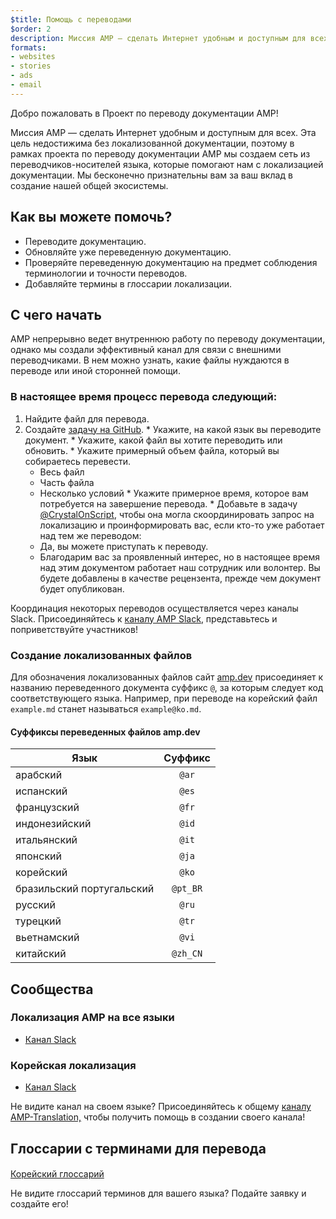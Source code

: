 ```yaml
---
$title: Помощь с переводами
$order: 2
description: Миссия AMP — сделать Интернет удобным и доступным для всех. Эта цель недостижима без локализованной документации. Перевод документации AMP — важный процесс, способствующий развитию сообщества AMP.
formats:
- websites
- stories
- ads
- email
---
```


Добро пожаловать в Проект по переводу документации AMP!

Миссия AMP — сделать Интернет удобным и доступным для всех. Эта цель недостижима без локализованной документации, поэтому в рамках проекта по переводу документации AMP мы создаем сеть из переводчиков-носителей языка, которые помогают нам с локализацией документации. Мы бесконечно признательны вам за ваш вклад в создание нашей общей экосистемы.

## Как вы можете помочь?

- Переводите документацию.
- Обновляйте уже переведенную документацию.
- Проверяйте переведенную документацию на предмет соблюдения терминологии и точности переводов.
- Добавляйте термины в глоссарии локализации.

## С чего начать

AMP непрерывно ведет внутреннюю работу по переводу документации, однако мы создали эффективный канал для связи с внешними переводчиками. В нем можно узнать, какие файлы нуждаются в переводе или иной сторонней помощи.

### В настоящее время процесс перевода следующий:

  1. Найдите файл для перевода.
  2. Создайте [задачу на GitHub](https://github.com/ampproject/docs/issues/new).
    * Укажите, на какой язык вы переводите документ.
    * Укажите, какой файл вы хотите переводить или обновить.
    * Укажите примерный объем файла, который вы собираетесь перевести.
        - Весь файл
        - Часть файла
        - Несколько условий
    * Укажите примерное время, которое вам потребуется на завершение перевода.
    * Добавьте в задачу [@CrystalOnScript](https://github.com/CrystalOnScript), чтобы она могла скоординировать запрос на локализацию и проинформировать вас, если кто-то уже работает над тем же переводом:
        - Да, вы можете приступать к переводу.
        - Благодарим вас за проявленный интерес, но в настоящее время над этим документом работает наш сотрудник или волонтер. Вы будете добавлены в качестве рецензента, прежде чем документ будет опубликован.

Координация некоторых переводов осуществляется через каналы Slack. Присоединяйтесь к [каналу AMP Slack](https://docs.google.com/forms/d/e/1FAIpQLSd83J2IZA6cdR6jPwABGsJE8YL4pkypAbKMGgUZZriU7Qu6Tg/viewform?fbzx=4406980310789882877), представьтесь и поприветствуйте участников!

### Создание локализованных файлов

Для обозначения локализованных файлов сайт [amp.dev](https://amp.dev/) присоединяет к названию переведенного документа суффикс `@`, за которым следует код соответствующего языка. Например, при переводе на корейский файл `example.md` станет называться `example@ko.md`.

#### Суффиксы переведенных файлов amp.dev

Язык | Суффикс
--- | :-:
арабский | `@ar`
испанский | `@es`
французский | `@fr`
индонезийский | `@id`
итальянский | `@it`
японский | `@ja`
корейский | `@ko`
бразильский португальский | `@pt_BR`
русский | `@ru`
турецкий | `@tr`
вьетнамский | `@vi`
китайский | `@zh_CN`

## Сообщества

### Локализация AMP на все языки

- [Канал Slack](https://amphtml.slack.com/messages/CCVMH4ZMF)

### Корейская локализация

- [Канал Slack](https://amphtml.slack.com/messages/CCR8RFVUH)

Не видите канал на своем языке? Присоединяйтесь к общему [каналу AMP-Translation,](https://amphtml.slack.com/messages/CCVMH4ZMF/details/) чтобы получить помощь в создании своего канала!

## Глоссарии с терминами для перевода

####

[Корейский глоссарий](https://github.com/ampproject/docs/blob/master/glossaries/KOREAN.md)

Не видите глоссарий терминов для вашего языка? Подайте заявку и создайте его!
